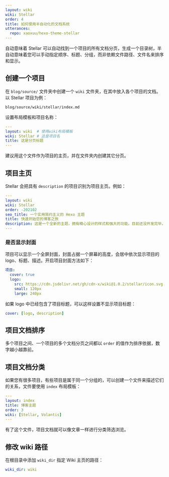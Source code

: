 ```yaml
---
layout: wiki
wiki: Stellar
order: 4
title: 如何使用半自动化的文档系统
utterances:
  repo: xaoxuu/hexo-theme-stellar
---
```


自动意味着 Stellar 可以自动找到一个项目的所有文档分页，生成一个目录树，半自动意味着您可以手动指定顺序、标题、分组，而非依赖文件路径、文件名来排序和显示。

## 创建一个项目

在 `blog/source/` 文件夹中创建一个 `wiki` 文件夹，在其中放入各个项目的文档。以 Stellar 项目为例：

```
blog/source/wiki/stellar/index.md
```

设置布局模板和项目名称：

```yaml blog/source/wiki/stellar/index.md
---
layout: wiki  # 使用wiki布局模板
wiki: Stellar # 这是项目名
title: 这是分页标题
---
```

建议用这个文件作为项目的主页，并在文件夹内创建其它分页。

## 项目主页

Stellar 会把具有 `description` 的项目识别为项目主页。例如：

```yaml blog/source/wiki/stellar/index.md
---
layout: wiki
wiki: Stellar
order: -202102
seo_title: 一个实用简约主义的 Hexo 主题
title: 快速开始您的博客之旅
description: 这是一个全新的主题，拥有精心设计的样式和强大的功能。目前还没开发完毕，旧的文章正在逐步迁移至新主题。
---
```

### 是否显示封面

项目可以显示一个全屏封面，封面占据一个屏幕的高度，会居中依次显示项目的 logo、标题、描述。开启项目封面方法如下：

```yaml blog/source/_data/projects.yml
项目:
  cover: true
  logo:
    src: https://cdn.jsdelivr.net/gh/cdn-x/wiki@1.0.2/stellar/icon.svg
    small: 120px
    large: 240px
```

如果 logo 中已经包含了项目标题，可以这样设置不显示项目标题：

```yaml blog/source/_data/projects.yml
cover: [logo, description]
```

## 项目文档排序

多个项目之间、一个项目的多个文档分页之间都以 `order` 的值作为排序依据，数字越小越靠前。

## 项目文档分类

如果您有很多项目，有些项目是属于同一个分组的，可以创建一个文件来描述它们的关系，文件要使用 `index` 布局模板：

```yaml blog/wiki/categories/hexo-themes.md
---
layout: index
title: 博客主题
order: 3
wiki: [Stellar, Volantis]
---
```

有了这个文件，项目文档就可以像文章一样进行分类筛选浏览。

## 修改 wiki 路径

在根目录中添加 `wiki_dir` 指定 Wiki 主页的路径：

```yaml blog/_config.yml
wiki_dir: wiki
```
